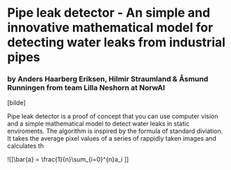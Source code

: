 # Pipe leak detector - An simple and innovative mathematical model for detecting water leaks from industrial pipes
### by Anders Haarberg Eriksen, Hilmir Straumland & Åsmund Runningen from team Lilla Neshorn at NorwAI 

[bilde]

Pipe leak detector is a proof of concept that you can use computer vision and a simple mathematical model to detect water leaks in static enviroments. 
The algorithm is inspired by the formula of standard diviation. It takes the average pixel values of a series of rappidly taken images and calculates th


![\[\bar{a} = \frac{1}{n}\sum_{i=0}^{n}a_i \]]

